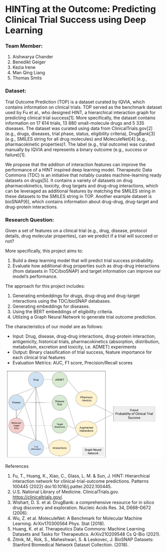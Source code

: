 # HINTing at the Outcome: Predicting Clinical Trial Success using Deep Learning


### Team Member: 
1. Aishwarya Chander
2. Benedikt Geiger
3. Kezia Irene
4. Man Qing Liang
5. Thomas Smits


### Dataset: 
Trial Outcome Prediction (TOP) is a dataset curated by IQVIA, which contains information on clinical trials. TOP served as the benchmark dataset used by Fu et al., who designed HINT, a hierarchical interaction graph for predicting clinical trial success[1]. More specifically, the dataset contains information on 17 614 trials, 13 880 small-molecule drugs and 5 335 diseases. The dataset was curated using data from ClinicalTrials.gov[2] (e.g., drugs, diseases, trial phase, status, eligibility criteria), DrugBank[3] (e.g., SMILES string for all drug molecules) and MoleculeNet[4] (e.g., pharmacokinetic properties)1. The label (e.g., trial outcome) was curated manually by IQVIA and represents a binary outcome (e.g., success or failure)[1]. 

We propose that the addition of interaction features can improve the performance of a HINT inspired deep learning model. Therapeutic Data Commons (TDC) is an initiative that notably curates machine-learning ready datasets on drugs[5]. It contains a variety of datasets on drug pharmacokinetics, toxicity, drug targets and drug-drug interactions, which can be leveraged as additional features by matching the SMILES string in these datasets to the SMILES string in TOP. Another example dataset is bioSNAP[6], which contains information about drug-drug, drug-target and drug-protein interactions. 


### Research Question:
Given a set of features on a clinical trial (e.g., drug, disease, protocol details, drug molecular properties), can we predict if a trial will succeed or not?


More specifically, this project aims to:
1. Build a deep learning model that will predict trial success probability.
2. Evaluate how additional drug properties such as drug-drug interactions (from datasets in TDC/bioSNAP) and target information can improve our model’s performance.

The approach for this project includes:
1. Generating embeddings for drugs, drug-drug and drug-target interactions using the TDC/bioSNAP databases.
2. Generating embeddings for diseases.
3. Using the BERT embeddings of eligibility criteria.
4. Utilizing a Graph Neural Network to generate trial outcome prediction.

The characteristics of our model are as follows:  
* Input: Drug, disease, drug-drug interactions, drug-protein interaction,  antigenicity, historical trials, pharmacokinetics (absorption, distribution, metabolism, excretion and toxicity, i.e. ADMET) experiments 
* Output: Binary classification of trial success, feature importance for each clinical trial features  
* Evaluation Metrics: AUC, F1 score, Precision/Recall scores


![alt text](./Figures/Diagram.jpg "Figure 1: Example of Graph Neural Network")



References
1.	Fu, T., Huang, K., Xiao, C., Glass, L. M. & Sun, J. HINT: Hierarchical interaction network for clinical-trial-outcome predictions. Patterns 100445 (2022) doi:10.1016/j.patter.2022.100445.
2.	U.S. National Library of Medicine. ClinicalTrials.gov. https://clinicaltrials.gov/.
3.	Wishart, D. S. et al. DrugBank: a comprehensive resource for in silico drug discovery and exploration. Nucleic Acids Res. 34, D668–D672 (2006).
4.	Wu, Z. et al. MoleculeNet: A Benchmark for Molecular Machine Learning. ArXiv170300564 Phys. Stat (2018).
5.	Huang, K. et al. Therapeutics Data Commons: Machine Learning Datasets and Tasks for Therapeutics. ArXiv210209548 Cs Q-Bio (2021).
6.	Zitnik, M., Rok, S., Maheshwari, S. & Leskovec, J. BioSNAP Datasets: Stanford Biomedical Network Dataset Collection. (2018).